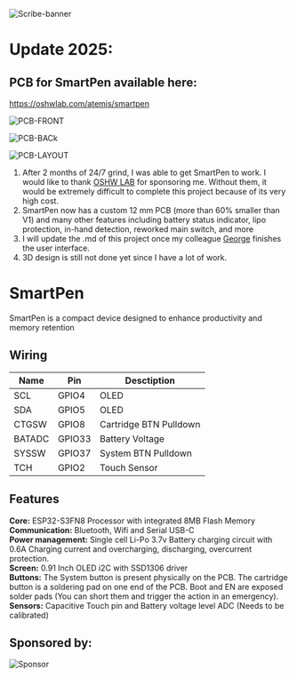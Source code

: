 ![Scribe-banner](https://github.com/freddycz/smart-pen/blob/main/Hardware/banner.png)

# Update 2025: 
## PCB for SmartPen available here: 
https://oshwlab.com/atemis/smartpen

![PCB-FRONT](https://github.com/freddycz/smart-pen/blob/main/Hardware/Screenshot%202024-11-30%20160039.png)

![PCB-BACk](https://github.com/freddycz/smart-pen/blob/main/Hardware/Screenshot%202024-11-30%20160101.png)

![PCB-LAYOUT](https://github.com/freddycz/smart-pen/blob/main/Hardware/Screenshot%202024-11-30%20160855.png)

1. After 2 months of 24/7 grind, I was able to get SmartPen to work. I would like to thank [OSHW LAB](https://oshwlab.com/ "OSHW") for sponsoring me. Without them, it would be extremely difficult to complete this project because of its very high cost.
2. SmartPen now has a custom 12 mm PCB (more than 60% smaller than V1) and many other features including battery status indicator, lipo protection, in-hand detection, reworked main switch, and more
3. I will update the .md of this project once my colleague [George](https://github.com/freddycz "George") finishes the user interface.
4. 3D design is still not done yet since I have a lot of work.

# SmartPen

SmartPen is a compact device designed to enhance productivity and memory retention

## Wiring

| Name | Pin  | Desctiption  |
| ------------ | ------------ | ------------ |
| SCL  | GPIO4  |  OLED |
| SDA  |  GPIO5 | OLED  |
| CTGSW  | GPIO8  | Cartridge BTN  Pulldown |
| BATADC  | GPIO33  | Battery Voltage  |
| SYSSW  | GPIO37  | System BTN  Pulldown|
| TCH | GPIO2  | Touch Sensor  |

## Features

**Core:** ESP32-S3FN8 Processor with integrated 8MB Flash Memory    
**Communication:** Bluetooth, Wifi and Serial USB-C    
**Power management:** Single cell Li-Po 3.7v Battery charging circuit with 0.6A Charging current and overcharging, discharging, overcurrent protection.    
**Screen:** 0.91 Inch OLED i2C with SSD1306 driver    
**Buttons:** The System button is present physically on the PCB. The cartridge button is a soldering pad on one end of the PCB. Boot and EN are exposed solder pads (You can short them and trigger the action in an emergency).    
**Sensors:** Capacitive Touch pin and Battery voltage level ADC (Needs to be calibrated)


## Sponsored by:
![Sponsor](https://github.com/AthemiS13/smart-pen/blob/main/Hardware/oshw.png)




